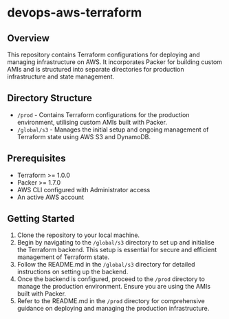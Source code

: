 # devops-aws-terraform

## Overview
This repository contains Terraform configurations for deploying and managing infrastructure on AWS. It incorporates Packer for building custom AMIs and is structured into separate directories for production infrastructure and state management.

## Directory Structure

- `/prod` - Contains Terraform configurations for the production environment, utilising custom AMIs built with Packer.
- `/global/s3` - Manages the initial setup and ongoing management of Terraform state using AWS S3 and DynamoDB.

## Prerequisites
- Terraform >= 1.0.0
- Packer >= 1.7.0
- AWS CLI configured with Administrator access
- An active AWS account

## Getting Started
1. Clone the repository to your local machine.
2. Begin by navigating to the `/global/s3` directory to set up and initialise the Terraform backend. This setup is essential for secure and efficient management of Terraform state.
3. Follow the README.md in the `/global/s3` directory for detailed instructions on setting up the backend.
4. Once the backend is configured, proceed to the `/prod` directory to manage the production environment. Ensure you are using the AMIs built with Packer.
5. Refer to the README.md in the `/prod` directory for comprehensive guidance on deploying and managing the production infrastructure.
